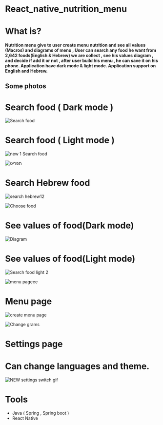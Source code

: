 # React_native_nutrition_menu

<h1>What is?</h1>
<h4>
Nutrition menu give to user create menu nutrition and see all values (Macros) and diagrams of menu , 
User can search any food he want from 2,642 foods(English & Hebrew) we are collect , see his values diagram , and decide if add it or not , after user build his menu ,
he can save it on his phone.
Application have dark mode & light mode.
Application support on English and Hebrew.
</h4>
<h2>Some photos</h2>

<h1>Search food ( Dark mode )</h1>

![Search food](https://user-images.githubusercontent.com/64857968/137197309-aacd7128-f3da-4b90-a452-09a4eec05536.png)

<h1>Search food ( Light mode )</h1>

![new 1 Search food](https://user-images.githubusercontent.com/64857968/137450784-a8e9a16b-a495-4790-8f0c-663324f1da1c.png)

![תפריט](https://user-images.githubusercontent.com/64857968/137454148-d0d47a65-ceea-41c9-af92-c09c0b60c9d8.png)


<h1>Search Hebrew food </h1>

![search hebrew12](https://user-images.githubusercontent.com/64857968/137452389-022dde3e-8e50-4f5f-a455-19d057290006.gif)


![Choose food](https://user-images.githubusercontent.com/64857968/137195814-3c07726f-8cd8-4111-a712-785c718fec2c.gif)

<h1>See values of food(Dark mode)</h1>

![Diagram](https://user-images.githubusercontent.com/64857968/137195479-b1c0db8d-345d-4148-a770-8d62d10a1275.png)

<h1>See values of food(Light mode)</h1>
  
![Search food light 2](https://user-images.githubusercontent.com/64857968/137195493-e2142960-c621-4200-a3a7-64e011d23c24.png)


![menu pageee](https://user-images.githubusercontent.com/64857968/137453254-72236246-c1ee-4ecd-b2e4-67ba970105c8.gif)


<h1>Menu page</h1>

![create menu page](https://user-images.githubusercontent.com/64857968/137195760-514d2a02-7129-4e76-9599-463704641099.png)

![Change grams](https://user-images.githubusercontent.com/64857968/137195462-75f7b9fb-da62-4956-b596-bf6630c71d60.gif)

<h1>Settings page</h1>
<h1>Can change languages and theme.</h1>

![NEW settings switch  gif](https://user-images.githubusercontent.com/64857968/137452550-ef9c627a-dec8-43a8-9e8f-7b4668a54ab0.gif)

  
<h1>Tools </h1>
<ul>
  <li>Java ( Spring , Spring boot )</li>
  <li>React Native</li>
</ul>
